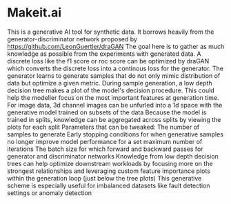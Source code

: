 # Makeit.ai
This is a generative AI tool for synthetic data. It borrows heavily from the generator-discriminator network proposed by https://github.com/LeonGuertler/draGAN
The goal here is to gather as much knowledge as possible from the experiments with generated data.
A discrete loss like the f1 score or roc score can be optimized by draGAN which converts the discrete loss into a continous loss for the generator.
The generator learns to generate samples that do not only mimic distribution of data but optimize a given metric.
During sample generation, a low depth decision tree makes a plot of the model's decision procedure. This could help the modeller focus on the most important features at generation time.
For image data, 3d channel images can be unfurled into a 1d space with the generative model trained on subsets of the data
Because the model is trained in splits, knowledge can be aggregated across splits by viewing the plots for each split
Parameters that can be tweaked:
The number of samples to generate
Early stopping conditions for when generative samples no longer improve model performance for a set maximum number of iterations
The batch size for which forward and backward passes for generator and discriminator networks
Knowledge from low depth decision trees can help optimize downstream workloads by focusing more on the strongest relationships and leveraging custom feature importance plots within the generation loop (just below the tree plots)
This generative scheme is especially useful for imbalanced datasets like fault detection settings or anomaly detection
